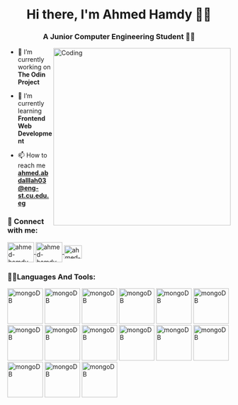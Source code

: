 
<h1 align="center">Hi there, I'm Ahmed Hamdy 👋🤖</h1>

<h3 align="center">A Junior Computer Engineering Student 👩‍💻</h3>

<img align="right" alt="Coding" width="400" src="https://gifdb.com/images/high/hacker-flint-lockwood-x8rmhnzorw4lcrp6.gif">


- 🔭 I’m currently working on **The Odin Project**

- 🌱 I’m currently learning **Frontend Web Development**

- 📫 How to reach me **ahmed.abdalllah03@eng-st.cu.edu.eg**

<h3 align="left">📱 Connect with me:</h3>
<p align="left">

<a href="https://www.facebook.com/profile.php?id=100004877143052" target="blank">
<img align="center" src="https://github.com/gauravghongde/social-icons/blob/master/SVG/Color/Facebook.svg" alt="ahmed-hamdy-mohammed" height="45" width="60" />
</a>


<a href="https://www.instagram.com/ahmed.hamdy03/" target="blank">
<img align="center" src="https://github.com/gauravghongde/social-icons/blob/master/SVG/Color/Instagram.svg" alt="ahmed-hamdy-mohammed" height="45" width="60" />
</a>

<a href="https://www.linkedin.com/in/ahmed-hamdy-mohammed" target="blank">
<img align="center" src="https://raw.githubusercontent.com/rahuldkjain/github-profile-readme-generator/master/src/images/icons/Social/linked-in-alt.svg" alt="ahmed-hamdy-mohammed" height="30" width="40" />
</a>



<h3 align="left">🐱‍👤Languages And Tools:</h3>

<p align="left">
<!--cpp!--> 
<img src="[[https://github.com/vorillaz/devicons/blob/master/!SVG/mongodb.svg](https://github.com/devicons/devicon/blob/master/icons/java/java-original.svg)](https://github.com/devicons/devicon/blob/master/icons/cplusplus/cplusplus-original.svg)" alt="mongoDB" width="80" height="80"/> 


<!--c!--> 
<img src="[[https://github.com/vorillaz/devicons/blob/master/!SVG/mongodb.svg](https://github.com/devicons/devicon/blob/master/icons/java/java-original.svg)](https://github.com/devicons/devicon/blob/master/icons/c/c-original.svg)" alt="mongoDB" width="80" height="80"/> 

<!--java!--> 
<img src="[https://github.com/vorillaz/devicons/blob/master/!SVG/mongodb.svg](https://github.com/devicons/devicon/blob/master/icons/java/java-original.svg)" alt="mongoDB" width="80" height="80"/> 

<!--c#!--> 
<img src="[[https://github.com/vorillaz/devicons/blob/master/!SVG/mongodb.svg](https://github.com/devicons/devicon/blob/master/icons/java/java-original.svg)](https://github.com/devicons/devicon/blob/master/icons/csharp/csharp-original.svg)" alt="mongoDB" width="80" height="80"/> 

<!--python!--> 
<img src="[[https://github.com/vorillaz/devicons/blob/master/!SVG/mongodb.svg](https://github.com/devicons/devicon/blob/master/icons/java/java-original.svg)](https://github.com/devicons/devicon/blob/master/icons/python/python-original.svg)" alt="mongoDB" width="80" height="80"/> 

<!--html!--> 
<img src="[[https://github.com/vorillaz/devicons/blob/master/!SVG/mongodb.svg](https://github.com/devicons/devicon/blob/master/icons/java/java-original.svg)](https://github.com/devicons/devicon/blob/master/icons/html5/html5-original.svg)" alt="mongoDB" width="80" height="80"/> 

<!--css!--> 
<img src="[[https://github.com/vorillaz/devicons/blob/master/!SVG/mongodb.svg](https://github.com/devicons/devicon/blob/master/icons/java/java-original.svg)](https://github.com/devicons/devicon/blob/master/icons/css3/css3-original.svg)" alt="mongoDB" width="80" height="80"/> 

<!--java script!--> 
<img src="[[https://github.com/vorillaz/devicons/blob/master/!SVG/mongodb.svg](https://github.com/devicons/devicon/blob/master/icons/java/java-original.svg)](https://github.com/devicons/devicon/blob/master/icons/javascript/javascript-original.svg)" alt="mongoDB" width="80" height="80"/> 

<!--react!--> 
<img src="[[[https://github.com/vorillaz/devicons/blob/master/!SVG/mongodb.svg](https://github.com/devicons/devicon/blob/master/icons/java/java-original.svg)](https://github.com/devicons/devicon/blob/master/icons/python/python-original.svg)](https://github.com/devicons/devicon/blob/master/icons/react/react-original.svg)" alt="mongoDB" width="80" height="80"/> 

<!--sass!--> 
<img src="[[[https://github.com/vorillaz/devicons/blob/master/!SVG/mongodb.svg](https://github.com/devicons/devicon/blob/master/icons/java/java-original.svg)](https://github.com/devicons/devicon/blob/master/icons/python/python-original.svg)](https://github.com/devicons/devicon/blob/master/icons/sass/sass-original.svg)" alt="mongoDB" width="80" height="80"/> 

<!--typescript!--> 
<img src="[[[https://github.com/vorillaz/devicons/blob/master/!SVG/mongodb.svg](https://github.com/devicons/devicon/blob/master/icons/java/java-original.svg)](https://github.com/devicons/devicon/blob/master/icons/python/python-original.svg)](https://github.com/devicons/devicon/blob/master/icons/typescript/typescript-original.svg)" alt="mongoDB" width="80" height="80"/> 

<!--node js!--> 
<img src="[[[https://github.com/vorillaz/devicons/blob/master/!SVG/mongodb.svg](https://github.com/devicons/devicon/blob/master/icons/java/java-original.svg)](https://github.com/devicons/devicon/blob/master/icons/csharp/csharp-original.svg)](https://github.com/devicons/devicon/blob/master/icons/nodejs/nodejs-original-wordmark.svg)" alt="mongoDB" width="80" height="80"/> 

<!--mongo db!--> 
<img src="[[[https://github.com/vorillaz/devicons/blob/master/!SVG/mongodb.svg](https://github.com/devicons/devicon/blob/master/icons/java/java-original.svg)](https://github.com/devicons/devicon/blob/master/icons/csharp/csharp-original.svg)](https://github.com/devicons/devicon/blob/master/icons/mongodb/mongodb-original.svg)" alt="mongoDB" width="80" height="80"/> 

<!--postgre!--> 
<img src="[[[https://github.com/vorillaz/devicons/blob/master/!SVG/mongodb.svg](https://github.com/devicons/devicon/blob/master/icons/java/java-original.svg)](https://github.com/devicons/devicon/blob/master/icons/csharp/csharp-original.svg)](https://github.com/devicons/devicon/blob/master/icons/postgresql/postgresql-original.svg)" alt="mongoDB" width="80" height="80"/> 

<!--Figma!--> 
<img src="[[[[https://github.com/vorillaz/devicons/blob/master/!SVG/mongodb.svg](https://github.com/devicons/devicon/blob/master/icons/java/java-original.svg)](https://github.com/devicons/devicon/blob/master/icons/csharp/csharp-original.svg)](https://github.com/devicons/devicon/blob/master/icons/postgresql/postgresql-original.svg)](https://github.com/devicons/devicon/blob/master/icons/figma/figma-original.svg)" alt="mongoDB" width="80" height="80"/> 

</p>

<!--
**AhmedHamdiy/AhmedHamdiy** is a ✨ _special_ ✨ repository because its `README.md` (this file) appears on your GitHub profile.

Here are some ideas to get you started:

-->
